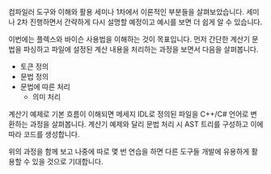 컴파일러 도구와 이해와 활용 세미나 1차에서 이론적인 부분들을 살펴보았습니다. 세미나 2차 진행하면서 간략하게 다시 설명할 예정이고 예시를 보면 더 쉽게 알 수 있습니다.

이번에는 플렉스와 바이슨 사용법을 이해하는 것이 목표입니다. 먼저 간단한 계산기 문법을 파싱하고 파일에 설정된 계산 내용을 처리하는 과정을 보면서 다음을 살펴봅니다.

- 토큰 정의
- 문법 정의
- 문법에 따른 처리
  - 의미 처리

계산기 예제로 기본 흐름이 이해되면 메세지 IDL로 정의된 파일을 C++/C# 언어로 변환하는 과정을 살펴봅니다. 계산기 예제와 달리 문법 처리 시 AST 트리를 구성하고 이에 따라 코드를 생성합니다. 

위의 과정을 함께 보고 나중에 따로 몇 번 연습을 하면 다른 도구들 개발에 유용하게 활용할 수 있을 것으로 기대합니다. 

